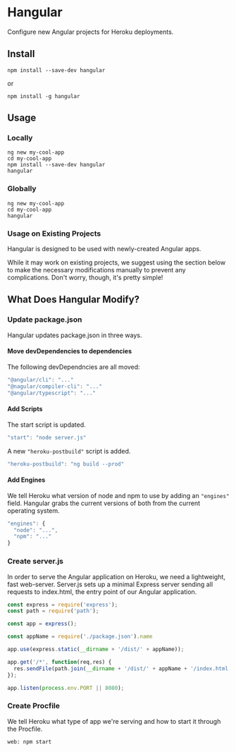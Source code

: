 # Hangular

Configure new Angular projects for Heroku deployments.

## Install
```
npm install --save-dev hangular
```
or
```
npm install -g hangular
```

## Usage
### Locally
```
ng new my-cool-app
cd my-cool-app
npm install --save-dev hangular
hangular
```

### Globally
```
ng new my-cool-app
cd my-cool-app
hangular
```

### Usage on Existing Projects
Hangular is designed to be used with newly-created Angular apps.  

While it may work on existing projects, we suggest using the section below to make the necessary modifications manually to prevent any complications.  Don't worry, though, it's pretty simple!

## What Does Hangular Modify?

### Update package.json
Hangular updates package.json in three ways.

#### Move devDependencies to dependencies
The following devDependncies are all moved:
```javascript
"@angular/cli": "..."
"@nagular/compiler-cli": "..."
"@angular/typescript": "..."
```

#### Add Scripts
The start script is updated.
```javascript
"start": "node server.js"
```

A new ```"heroku-postbuild"``` script is added.
```javascript
"heroku-postbuild": "ng build --prod"
```

#### Add Engines
We tell Heroku what version of node and npm to use by adding an ```"engines"``` field.  Hangular grabs the current versions of both from the current operating system.
```javascript
"engines": {
  "node": "...",
  "npm": "..."
}
```

### Create server.js
In order to serve the Angular application on Heroku, we need a lightweight, fast web-server.  Server.js sets up a minimal Express server sending all requests to index.html, the entry point of our Angular application.
```javascript
const express = require('express');
const path = require('path');

const app = express();

const appName = require('./package.json').name

app.use(express.static(__dirname + '/dist/' + appName));

app.get('/*', function(req,res) {    
  res.sendFile(path.join(__dirname + '/dist/' + appName + '/index.html'));
});

app.listen(process.env.PORT || 8080);
```

### Create Procfile
We tell Heroku what type of app we're serving and how to start it through the Procfile.
```
web: npm start
```
